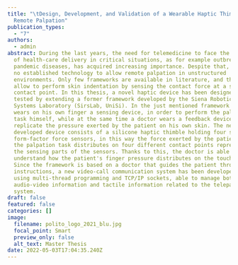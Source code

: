```yaml
---
title: "\tDesign, Development, and Validation of a Wearable Haptic Thimble for
  Remote Palpation"
publication_types:
  - "7"
authors:
  - admin
abstract: During the last years, the need for telemedicine to face the challenge
  of health-care delivery in critical situations, as for example outbreaks of
  pandemic diseases, has acquired increasing importance. Despite that, there is
  no established technology to allow remote palpation in unstructured
  environments. Only few frameworks are available in literature, and the latters
  allow to perform skin indentation by sensing the contact force at a single
  contact point. In this thesis, a novel haptic device has been designed and
  tested by extending a former framework developed by the Siena Robotics and
  Systems Laboratory (SirsLab, UniSi). In the just mentioned framework a patient
  wears on his own finger a sensing device, in order to perform the palpation
  task himself, while at the same time a doctor wears a feedback device, able to
  replicate the pressure exerted by the patient on his own skin. The new
  developed device consists of a silicone haptic thimble holding four small
  form-factor force sensors, in this way the force exerted by the patient during
  the palpation task distributes on four different contact points represented by
  the sensing parts of the sensors. Thanks to this, the doctor is able to better
  understand how the patient's finger pressure distributes on the touched skin.
  Since the framework is based on a doctor that guides the patient through vocal
  instructions, a new video-call communication system has been developed by
  using multi-thread programming and TCP/IP sockets, able to manage both
  audio-video information and tactile information related to the telepalpation
  system.
draft: false
featured: false
categories: []
image:
  filename: polito_logo_2021_blu.jpg
  focal_point: Smart
  preview_only: false
  alt_text: Master Thesis
date: 2022-05-03T17:04:35.240Z
---
```


